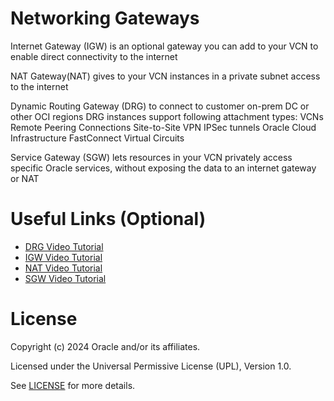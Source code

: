# Networking Gateways
 
Internet Gateway (IGW) is an optional gateway you can add to your VCN to enable direct connectivity to the internet

NAT Gateway(NAT) gives to your VCN  instances in a private subnet access to the internet

Dynamic Routing Gateway (DRG)  to connect to customer on-prem DC or other OCI regions
DRG instances support following attachment types:
    VCNs
    Remote Peering Connections
    Site-to-Site VPN IPSec tunnels
    Oracle Cloud Infrastructure FastConnect Virtual Circuits
    
 Service Gateway (SGW)  lets resources in your VCN privately access specific Oracle services, without exposing the data to an internet gateway or NAT
 
# Useful Links (Optional)


- [DRG Video Tutorial](https://www.youtube.com/watch?v=ZXOYkkkQCEI)
- [IGW Video Tutorial](https://www.youtube.com/watch?v=MtFNdZz20M4)
- [NAT Video Tutorial](https://www.youtube.com/watch?v=dWEApK7DmdY)
- [SGW Video Tutorial](https://www.youtube.com/watch?v=ivAxfoMYXlo)
 
# License

Copyright (c) 2024 Oracle and/or its affiliates.

Licensed under the Universal Permissive License (UPL), Version 1.0.

See [LICENSE](https://github.com/oracle-devrel/technology-engineering/blob/main/LICENSE) for more details.
